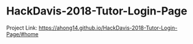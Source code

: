 # HackDavis-2018-Tutor-Login-Page

Project Link: https://ahong14.github.io/HackDavis-2018-Tutor-Login-Page/#home
